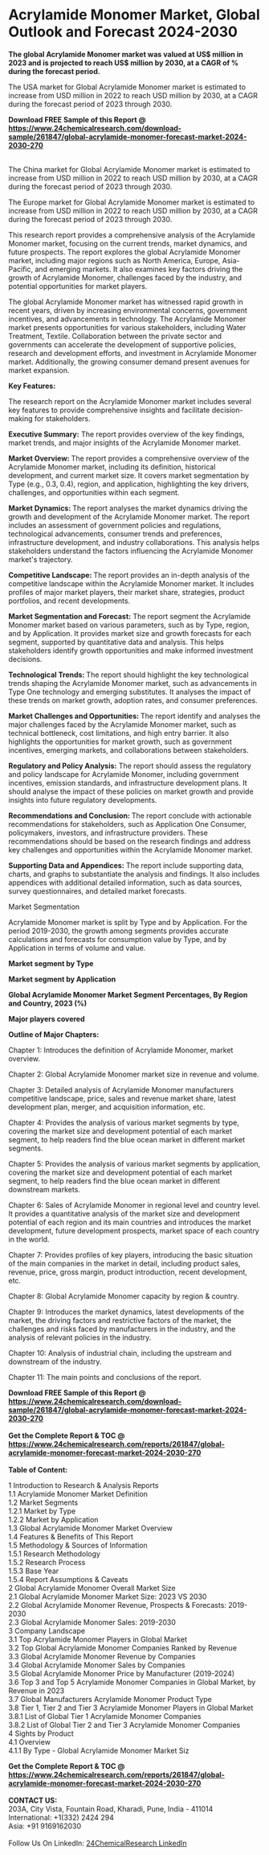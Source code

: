 <h1>Acrylamide Monomer Market, Global Outlook and Forecast 2024-2030</h1><p><strong>The global Acrylamide Monomer market was valued at US$ million in 2023 and is projected to reach US$ million by 2030, at a CAGR of % during the forecast period.</strong></p><p>
</p><p>The USA market for Global Acrylamide Monomer market is estimated to increase from USD million in 2022 to reach USD million by 2030, at a CAGR during the forecast period of 2023 through 2030.</p><div><b>Download FREE Sample of this Report @ 
            <a href="https://www.24chemicalresearch.com/download-sample/261847/global-acrylamide-monomer-forecast-market-2024-2030-270">
            https://www.24chemicalresearch.com/download-sample/261847/global-acrylamide-monomer-forecast-market-2024-2030-270</a></b></div><br><p>
</p><p>The China market for Global Acrylamide Monomer market is estimated to increase from USD million in 2022 to reach USD million by 2030, at a CAGR during the forecast period of 2023 through 2030.</p><p>
</p><p>The Europe market for Global Acrylamide Monomer market is estimated to increase from USD million in 2022 to reach USD million by 2030, at a CAGR during the forecast period of 2023 through 2030.</p><p>
</p><p>This research report provides a comprehensive analysis of the Acrylamide Monomer market, focusing on the current trends, market dynamics, and future prospects. The report explores the global Acrylamide Monomer market, including major regions such as North America, Europe, Asia-Pacific, and emerging markets. It also examines key factors driving the growth of Acrylamide Monomer, challenges faced by the industry, and potential opportunities for market players.</p><p>
The global Acrylamide Monomer market has witnessed rapid growth in recent years, driven by increasing environmental concerns, government incentives, and advancements in technology. The Acrylamide Monomer market presents opportunities for various stakeholders, including Water Treatment, Textile. Collaboration between the private sector and governments can accelerate the development of supportive policies, research and development efforts, and investment in Acrylamide Monomer market. Additionally, the growing consumer demand present avenues for market expansion.</p><p>
<strong>Key Features:</strong></p><p>
The research report on the Acrylamide Monomer market includes several key features to provide comprehensive insights and facilitate decision-making for stakeholders.</p><p>
<strong>Executive Summary:</strong> The report provides overview of the key findings, market trends, and major insights of the Acrylamide Monomer market.</p><p>
<strong>Market Overview: </strong>The report provides a comprehensive overview of the Acrylamide Monomer market, including its definition, historical development, and current market size. It covers market segmentation by Type (e.g., 0.3, 0.4), region, and application, highlighting the key drivers, challenges, and opportunities within each segment.</p><p>
<strong>Market Dynamics: </strong>The report analyses the market dynamics driving the growth and development of the Acrylamide Monomer market. The report includes an assessment of government policies and regulations, technological advancements, consumer trends and preferences, infrastructure development, and industry collaborations. This analysis helps stakeholders understand the factors influencing the Acrylamide Monomer market's trajectory.</p><p>
<strong>Competitive Landscape: </strong>The report provides an in-depth analysis of the competitive landscape within the Acrylamide Monomer market. It includes profiles of major market players, their market share, strategies, product portfolios, and recent developments.</p><p>
<strong>Market Segmentation and Forecast:</strong> The report segment the Acrylamide Monomer market based on various parameters, such as by Type, region, and by Application. It provides market size and growth forecasts for each segment, supported by quantitative data and analysis. This helps stakeholders identify growth opportunities and make informed investment decisions.</p><p>
<strong>Technological Trends: </strong>The report should highlight the key technological trends shaping the Acrylamide Monomer market, such as advancements in Type One technology and emerging substitutes. It analyses the impact of these trends on market growth, adoption rates, and consumer preferences.</p><p>
<strong>Market Challenges and Opportunities: </strong>The report identify and analyses the major challenges faced by the Acrylamide Monomer market, such as technical bottleneck, cost limitations, and high entry barrier. It also highlights the opportunities for market growth, such as government incentives, emerging markets, and collaborations between stakeholders.</p><p>
<strong>Regulatory and Policy Analysis:</strong> The report should assess the regulatory and policy landscape for Acrylamide Monomer, including government incentives, emission standards, and infrastructure development plans. It should analyse the impact of these policies on market growth and provide insights into future regulatory developments.</p><p>
<strong>Recommendations and Conclusion: </strong>The report conclude with actionable recommendations for stakeholders, such as Application One Consumer, policymakers, investors, and infrastructure providers. These recommendations should be based on the research findings and address key challenges and opportunities within the Acrylamide Monomer market.</p><p>
<strong>Supporting Data and Appendices:</strong> The report include supporting data, charts, and graphs to substantiate the analysis and findings. It also includes appendices with additional detailed information, such as data sources, survey questionnaires, and detailed market forecasts.</p><p>
Market Segmentation</p><p>
Acrylamide Monomer market is split by Type and by Application. For the period 2019-2030, the growth among segments provides accurate calculations and forecasts for consumption value by Type, and by Application in terms of volume and value.</p><p>
<strong>Market segment by Type</strong></p><p>
</p><p>
</p><p><strong>Market segment by Application</strong></p><p>
</p><p>
</p><p><strong>Global Acrylamide Monomer Market Segment Percentages, By Region and Country, 2023 (%)</strong></p><p>
</p><p>
</p><p></p><p>
</p><p><strong>Major players covered</strong></p><p>
</p><p>
</p><p><strong>Outline of Major Chapters:</strong></p><p>
Chapter 1: Introduces the definition of Acrylamide Monomer, market overview.</p><p>
Chapter 2: Global Acrylamide Monomer market size in revenue and volume.</p><p>
Chapter 3: Detailed analysis of Acrylamide Monomer manufacturers competitive landscape, price, sales and revenue market share, latest development plan, merger, and acquisition information, etc.</p><p>
Chapter 4: Provides the analysis of various market segments by type, covering the market size and development potential of each market segment, to help readers find the blue ocean market in different market segments.</p><p>
Chapter 5: Provides the analysis of various market segments by application, covering the market size and development potential of each market segment, to help readers find the blue ocean market in different downstream markets.</p><p>
Chapter 6: Sales of Acrylamide Monomer in regional level and country level. It provides a quantitative analysis of the market size and development potential of each region and its main countries and introduces the market development, future development prospects, market space of each country in the world.</p><p>
Chapter 7: Provides profiles of key players, introducing the basic situation of the main companies in the market in detail, including product sales, revenue, price, gross margin, product introduction, recent development, etc.</p><p>
Chapter 8: Global Acrylamide Monomer capacity by region &amp; country.</p><p>
Chapter 9: Introduces the market dynamics, latest developments of the market, the driving factors and restrictive factors of the market, the challenges and risks faced by manufacturers in the industry, and the analysis of relevant policies in the industry.</p><p>
Chapter 10: Analysis of industrial chain, including the upstream and downstream of the industry.</p><p>
Chapter 11: The main points and conclusions of the report.</p><div><b>Download FREE Sample of this Report @ 
            <a href="https://www.24chemicalresearch.com/download-sample/261847/global-acrylamide-monomer-forecast-market-2024-2030-270">
            https://www.24chemicalresearch.com/download-sample/261847/global-acrylamide-monomer-forecast-market-2024-2030-270</a></b></div><br><div><b>Get the Complete Report & TOC @ 
            <a href="https://www.24chemicalresearch.com/reports/261847/global-acrylamide-monomer-forecast-market-2024-2030-270">
            https://www.24chemicalresearch.com/reports/261847/global-acrylamide-monomer-forecast-market-2024-2030-270</a></b></div><br>
            <b>Table of Content:</b><p>1 Introduction to Research & Analysis Reports<br />
    1.1 Acrylamide Monomer Market Definition<br />
    1.2 Market Segments<br />
        1.2.1 Market by Type<br />
        1.2.2 Market by Application<br />
    1.3 Global Acrylamide Monomer Market Overview<br />
    1.4 Features & Benefits of This Report<br />
    1.5 Methodology & Sources of Information<br />
        1.5.1 Research Methodology<br />
        1.5.2 Research Process<br />
        1.5.3 Base Year<br />
        1.5.4 Report Assumptions & Caveats<br />
2 Global Acrylamide Monomer Overall Market Size<br />
    2.1 Global Acrylamide Monomer Market Size: 2023 VS 2030<br />
    2.2 Global Acrylamide Monomer Revenue, Prospects & Forecasts: 2019-2030<br />
    2.3 Global Acrylamide Monomer Sales: 2019-2030<br />
3 Company Landscape<br />
    3.1 Top Acrylamide Monomer Players in Global Market<br />
    3.2 Top Global Acrylamide Monomer Companies Ranked by Revenue<br />
    3.3 Global Acrylamide Monomer Revenue by Companies<br />
    3.4 Global Acrylamide Monomer Sales by Companies<br />
    3.5 Global Acrylamide Monomer Price by Manufacturer (2019-2024)<br />
    3.6 Top 3 and Top 5 Acrylamide Monomer Companies in Global Market, by Revenue in 2023<br />
    3.7 Global Manufacturers Acrylamide Monomer Product Type<br />
    3.8 Tier 1, Tier 2 and Tier 3 Acrylamide Monomer Players in Global Market<br />
        3.8.1 List of Global Tier 1 Acrylamide Monomer Companies<br />
        3.8.2 List of Global Tier 2 and Tier 3 Acrylamide Monomer Companies<br />
4 Sights by Product<br />
    4.1 Overview<br />
        4.1.1 By Type - Global Acrylamide Monomer Market Siz</p><div><b>Get the Complete Report & TOC @ 
            <a href="https://www.24chemicalresearch.com/reports/261847/global-acrylamide-monomer-forecast-market-2024-2030-270">
            https://www.24chemicalresearch.com/reports/261847/global-acrylamide-monomer-forecast-market-2024-2030-270</a></b></div><br><b>CONTACT US:</b><br>
            203A, City Vista, Fountain Road, Kharadi, Pune, India - 411014<br>
            International: +1(332) 2424 294<br>
            Asia: +91 9169162030 <br><br>
            Follow Us On LinkedIn: <a href="https://www.linkedin.com/company/24chemicalresearch/">24ChemicalResearch LinkedIn</a>